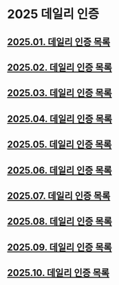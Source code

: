 # 2025 데일리 인증

## [2025.01. 데일리 인증 목록](https://github.com/jwelyl/daily_certification/blob/main/2025/01/2025_01_daily_certification.md)

## [2025.02. 데일리 인증 목록](https://github.com/jwelyl/daily_certification/blob/main/2025/02/2025_02_daily_certification.md)

## [2025.03. 데일리 인증 목록](https://github.com/jwelyl/daily_certification/blob/main/2025/03/2025_03_daily_certification.md)

## [2025.04. 데일리 인증 목록](https://github.com/jwelyl/daily_certification/blob/main/2025/04/2025_04_daily_certification.md)

## [2025.05. 데일리 인증 목록](https://github.com/jwelyl/daily_certification/blob/main/2025/05/2025_05_daily_certification.md)

## [2025.06. 데일리 인증 목록](https://github.com/jwelyl/daily_certification/blob/main/2025/06/2025_06_daily_certification.md)

## [2025.07. 데일리 인증 목록](https://github.com/jwelyl/daily_certification/blob/main/2025/07/2025_07_daily_certification.md)

## [2025.08. 데일리 인증 목록](https://github.com/jwelyl/daily_certification/blob/main/2025/08/2025_08_daily_certification.md)

## [2025.09. 데일리 인증 목록](https://github.com/jwelyl/daily_certification/blob/main/2025/09/2025_09_daily_certification.md)

## [2025.10. 데일리 인증 목록](https://github.com/jwelyl/daily_certification/blob/main/2025/10/2025_10_daily_certification.md)
